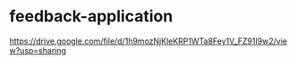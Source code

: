 # feedback-application
https://drive.google.com/file/d/1h9mozNjKleKRP1WTa8Fey1V_FZ91I9w2/view?usp=sharing
